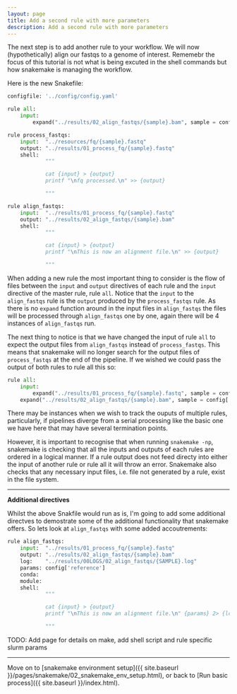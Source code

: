 ```yaml
---
layout: page
title: Add a second rule with more parameters
description: Add a second rule with more parameters
---
```


The next step is to add another rule to your workflow. We will now (hypothetically)
align our fastqs to a genome of interest. Rememebr the focus of this tutorial is
not what is being excuted in the shell commands but how snakemake is managing the
workflow.

Here is the new Snakefile:

```python
configfile: '../config/config.yaml'

rule all:
    input:
        expand("../results/02_align_fastqs/{sample}.bam", sample = config['samples'])

rule process_fastqs:
    input:  "../resources/fq/{sample}.fastq"
    output: "../results/01_process_fq/{sample}.fastq"
    shell:
            """

            cat {input} > {output}
            printf "\nfq processed.\n" >> {output}

            """

rule align_fastqs:
    input:  "../results/01_process_fq/{sample}.fastq"
    output: "../results/02_align_fastqs/{sample}.bam"
    shell:
            """

            cat {input} > {output}
            printf "\nThis is now an alignment file.\n" >> {output}

            """
```

When adding a new rule the most important thing to consider is the flow of files between
the `input` and `output` directives of each rule and the `input` directive of the master rule, 
rule `all`. Notice that the `input` to the `align_fastqs` rule is the `output` produced by
the `process_fastqs` rule. As there is no `expand` function around in the input files in 
`align_fastqs` the files will be processed through `align_fastqs` one by one, again there
will be 4 instances of `align_fastqs` run.

The next thing to notice is that we have changed the input of rule `all` to expect the
output files from `align_fastqs` instead of `process_fastqs`. This means that snakemake
will no longer search for the output files of `process_fastqs` at the end of the pipeline.
If we wished we could pass the output of both rules to rule all this so:

```python
rule all:
    input:
        expand("../results/01_process_fq/{sample}.fastq", sample = config['samples']), # Use commas to add files
	expand("../results/02_align_fastqs/{sample}.bam", sample = config['samples'])
```

There may be instances when we wish to track the ouputs of multiple rules, particularly,
if pipelines diverge from a serial processing like the basic one we have here that may have
several termination points. 

However, it is important to recognise that when running `snakemake -np`, snakemake is checking
that all the inputs and outputs of each rules are ordered in a logical manner. If a rule output
does not feed directy into either the input of another rule or rule all it will throw an error. 
Snakemake also checks that any necessary input files, i.e. file not generated by a rule, exist 
in the file system. 

***

**Additional directives**

Whilst the above Snakfile would run as is, I'm going to add some additional directves to demostrate some
of the additional functionality that snakemake offers. So lets look at `align_fastqs` with some added
accoutrements:

```python
rule align_fastqs:
    input:  "../results/01_process_fq/{sample}.fastq"
    output: "../results/02_align_fastqs/{sample}.bam"
    log:    "../results/00LOGS/02_align_fastqs/{SAMPLE}.log"
    params: config['reference']
    conda:
    module: 
    shell:
            """

            cat {input} > {output}
            printf "\nThis is now an alignment file.\n" {params} 2> {log} >> {output}

            """
```



TODO: Add page for details on make, add shell script and rule specific slurm params



***

Move on to [snakemake environment setup]({{ site.baseurl }}/pages/snakemake/02_snakemake_env_setup.html), or back to [Run basic process]({{ site.baseurl }}/index.html).
